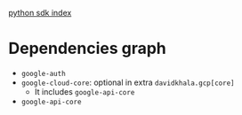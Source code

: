 [python sdk index](https://cloud.google.com/python/docs/reference)
# Dependencies graph
- `google-auth`
- `google-cloud-core`: optional in extra `davidkhala.gcp[core]`
    - It includes `google-api-core`
- `google-api-core`         
